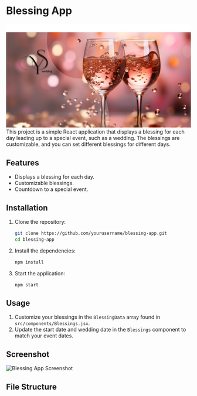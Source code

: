 # Blessing App


![Homepage](/src/assets/s.jpg)
This project is a simple React application that displays a blessing for each day leading up to a special event, such as a wedding. The blessings are customizable, and you can set different blessings for different days.

## Features

- Displays a blessing for each day.
- Customizable blessings.
- Countdown to a special event.

## Installation

1. Clone the repository:
    ```bash
    git clone https://github.com/yourusername/blessing-app.git
    cd blessing-app
    ```

2. Install the dependencies:
    ```bash
    npm install
    ```

3. Start the application:
    ```bash
    npm start
    ```

## Usage

1. Customize your blessings in the `BlessingData` array found in `src/components/Blessings.jsx`.
2. Update the start date and wedding date in the `Blessings` component to match your event dates.

## Screenshot

![Blessing App Screenshot](https://via.placeholder.com/800x400.png?text=Blessing+App+Screenshot)

## File Structure

